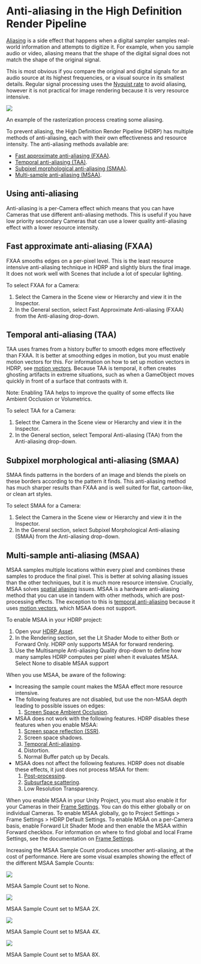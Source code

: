 # Anti-aliasing in the High Definition Render Pipeline

[Aliasing](Glossary.html#Aliasing) is a side effect that happens when a digital sampler samples real-world information and attempts to digitize it. For example, when you sample audio or video, aliasing means that the shape of the digital signal does not match the shape of the original signal.

This is most obvious if you compare the original and digital signals for an audio source at its highest frequencies, or a visual source in its smallest details. Regular signal processing uses the [Nyquist rate](Glossary.html#NyquistRate) to avoid aliasing, however it is not practical for image rendering because it is very resource intensive.

![](Images/MSAA1.png)

An example of the rasterization process creating some aliasing.

To prevent aliasing, the High Definition Render Pipeline (HDRP) has multiple methods of anti-aliasing, each with their own effectiveness and resource intensity. The anti-aliasing methods available are:

- [Fast approximate anti-aliasing (FXAA)](#FXAA).
- [Temporal anti-aliasing (TAA)](#TAA).
- [Subpixel morphological anti-aliasing (SMAA)](#SMAA).
- [Multi-sample anti-aliasing (MSAA)](#MSAA).

## Using anti-aliasing

Anti-aliasing is a per-Camera effect which means that you can have Cameras that use different anti-aliasing methods. This is useful if you have low priority secondary Cameras that can use a lower quality anti-aliasing effect with a lower resource intensity. 

<a name="FXAA"></a>

## Fast approximate anti-aliasing (FXAA)

FXAA smooths edges on a per-pixel level. This is the least resource intensive anti-aliasing technique in HDRP and slightly blurs the final image. It does not work well with Scenes that include a lot of specular lighting.

To select FXAA for a Camera:

1. Select the Camera in the Scene view or Hierarchy and view it in the Inspector.
2. In the General section, select Fast Approximate Anti-aliasing (FXAA) from the Anti-aliasing drop-down.

<a name="TAA"></a>

## Temporal anti-aliasing (TAA)

TAA uses frames from a history buffer to smooth edges more effectively than FXAA. It is better at smoothing edges in motion, but you must enable motion vectors for this. For information on how to set up motion vectors in HDRP, see [motion vectors](Motion-Vectors.html). Because TAA is temporal, it often creates ghosting artifacts in extreme situations, such as when a GameObject moves quickly in front of a surface that contrasts with it.

Note: Enabling TAA helps to improve the quality of some effects like Ambient Occlusion or Volumetrics.

To select TAA for a Camera:

1. Select the Camera in the Scene view or Hierarchy and view it in the Inspector.
2. In the General section, select Temporal Anti-aliasing (TAA) from the Anti-aliasing drop-down.

<a name="SMAA"></a>

## Subpixel morphological anti-aliasing (SMAA)

SMAA finds patterns in the borders of an image and blends the pixels on these borders according to the pattern it finds. This anti-aliasing method has much sharper results than FXAA and is well suited for flat, cartoon-like, or clean art styles.

To select SMAA for a Camera:

1. Select the Camera in the Scene view or Hierarchy and view it in the Inspector.
2. In the General section, select Subpixel Morphological Anti-aliasing (SMAA) from the Anti-aliasing drop-down.

<a name="MSAA"></a>

## Multi-sample anti-aliasing (MSAA)

MSAA samples multiple locations within every pixel and combines these samples to produce the final pixel. This is better at solving aliasing issues than the other techniques, but it is much more resource intensive. Crucially, MSAA solves [spatial aliasing](Glossary.html#SpatialAliasing) issues. MSAA is a hardware anti-aliasing method that you can use in tandem with other methods, which are post-processing effects. The exception to this is [temporal anti-aliasing](#TAA) because it uses [motion vectors](Motion-Vectors.html), which MSAA does not support.

To enable MSAA in your HDRP project:

1. Open your [HDRP Asset](HDRP-Asset.html).
2. In the Rendering section, set the Lit Shader Mode to either Both or Forward Only. HDRP only supports MSAA for forward rendering.
3. Use the Multisample Anti-aliasing Quality drop-down to define how many samples HDRP computes per pixel when it evaluates MSAA. Select None to disable MSAA support

When you use MSAA, be aware of the following:

- Increasing the sample count makes the MSAA effect more resource intensive.
- The following features are not disabled, but use the non-MSAA depth leading to possible issues on edges:
  1. [Screen Space Ambient Occlusion](Override-Ambient-Occlusion.html).
- MSAA does not work with the following features. HDRP disables these features when you enable MSAA:
  1. [Screen space reflection (SSR)](Override-Screen-Space-Reflection.html).
  2. Screen space shadows.
  3. [Temporal Anti-aliasing](#TAA).
  4. Distortion.
  5. Normal Buffer patch up by Decals.
- MSAA does not affect the following features. HDRP does not disable these effects, it just does not process MSAA for them:
  1. [Post-processing](Post-Processing-Main.html).
  3. [Subsurface scattering](Subsurface-Scattering.html).
  3. Low Resolution Transparency.

When you enable MSAA in your Unity Project, you must also enable it for your Cameras in their [Frame Settings](Frame-Settings.html). You can do this either globally or on individual Cameras. To enable MSAA globally, go to Project Settings > Frame Settings > HDRP Default Settings. To enable MSAA on a per-Camera basis, enable Forward Lit Shader Mode and then enable the MSAA within Forward checkbox. For information on where to find global and local Frame Settings, see the documentation on [Frame Settings](Frame-Settings.html).

Increasing the MSAA Sample Count produces smoother anti-aliasing, at the cost of performance. Here are some visual examples showing the effect of the different MSAA Sample Counts:

![](Images/MSAA3.png)

MSAA Sample Count set to None.

![](Images/MSAA4.png)

MSAA Sample Count set to MSAA 2X.

![](Images/MSAA5.png)

MSAA Sample Count set to MSAA 4X.

![](Images/MSAA6.png)

MSAA Sample Count set to MSAA 8X.